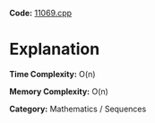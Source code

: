 **Code:** [11069.cpp](./11069.cpp)

# Explanation

**Time Complexity:** O(n)

**Memory Complexity:** O(n)

**Category:** Mathematics / Sequences
